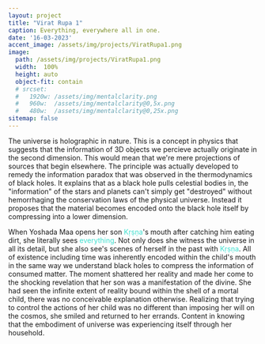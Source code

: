 ```yaml
---
layout: project
title: "Virat Rupa 1"
caption: Everything, everywhere all in one.
date: '16-03-2023'
accent_image: /assets/img/projects/ViratRupa1.png   
image: 
  path: /assets/img/projects/ViratRupa1.png  
  width:  100%
  height: auto
  object-fit: contain
  # srcset: 
  #   1920w: /assets/img/mentalclarity.png
  #   960w:  /assets/img/mentalclarity@0,5x.png
  #   480w:  /assets/img/mentalclarity@0,25x.png
sitemap: false
---
```

The universe is holographic in nature. This is a concept in physics that suggests that the information of 3D objects we percieve actually originate in the second dimension. This would mean that we're mere projections of sources that begin elsewhere. The principle was actually developed to remedy the information paradox that was observed in the thermodynamics of black holes. It explains that as a black hole pulls celestial bodies in, the "information" of the stars and planets can't simply get "destroyed" without hemorrhaging the conservation laws of the physical universe. Instead it proposes that the material becomes encoded onto the black hole itself by compressing into a lower dimension. 

When Yoshada Maa opens her son <span style="color:turquoise">Kṛṣṇa</span>'s mouth after catching him eating dirt, she literally sees <span style="color:turquoise">everything</span>. Not only does she witness the universe in all its detail, but she also see's scenes of herself in the past with <span style="color:turquoise">Kṛṣṇa</span>. All of existence including time was inherently encoded within the child's mouth in the same way we understand black holes to compress the information of consumed matter. The moment shattered her reality and made her come to the shocking revelation that her son was a manifestation of the divine. She had seen the infinite extent of reality bound within the shell of a mortal child, there was no conceivable explanation otherwise. Realizing that trying to control the actions of her child was no different than imposing her will on the cosmos, she smiled and returned to her errands. Content in knowing that the embodiment of universe was experiencing itself through her household.          
  